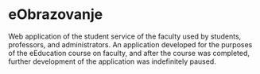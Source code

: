 # eObrazovanje
Web application of the student service of the faculty used by students, professors, and administrators.
An application developed for the purposes of the eEducation course on faculty, and after the course was completed, further development of the application was indefinitely paused.
